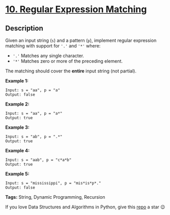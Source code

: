 # [10. Regular Expression Matching][title]

## Description

Given an input string (`s`) and a pattern (`p`), implement regular expression matching with support for `'.'` and `'*'` where: 

  * `'.'` Matches any single character.​​​​
  * `'*'` Matches zero or more of the preceding element.

The matching should cover the **entire** input string (not partial).

**Example 1:**
```text
Input: s = "aa", p = "a"
Output: false
```

**Example 2:**
```text
Input: s = "aa", p = "a*"
Output: true
```

**Example 3:**
```text
Input: s = "ab", p = ".*"
Output: true
```

**Example 4:**
```text
Input: s = "aab", p = "c*a*b"
Output: true
```

**Example 5:**
```text
Input: s = "mississippi", p = "mis*is*p*."
Output: false
```

**Tags:** String, Dynamic Programming, Recursion

If you love Data Structures and Algorithms in Python, give this [repo][me] a star :wink:

[title]: https://leetcode.com/problems/regular-expression-matching/
[me]: https://github.com/bumblebee211196/awesome-python-leetcode
